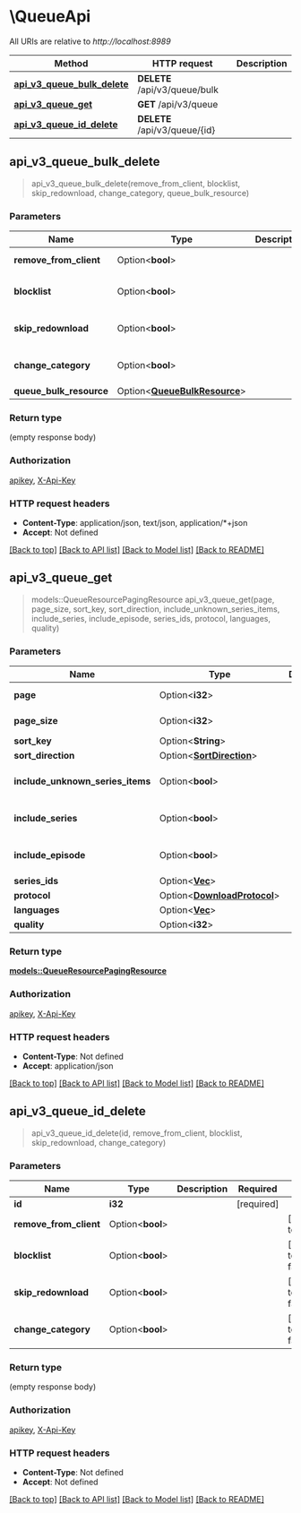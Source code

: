 # \QueueApi

All URIs are relative to *http://localhost:8989*

Method | HTTP request | Description
------------- | ------------- | -------------
[**api_v3_queue_bulk_delete**](QueueApi.md#api_v3_queue_bulk_delete) | **DELETE** /api/v3/queue/bulk | 
[**api_v3_queue_get**](QueueApi.md#api_v3_queue_get) | **GET** /api/v3/queue | 
[**api_v3_queue_id_delete**](QueueApi.md#api_v3_queue_id_delete) | **DELETE** /api/v3/queue/{id} | 



## api_v3_queue_bulk_delete

> api_v3_queue_bulk_delete(remove_from_client, blocklist, skip_redownload, change_category, queue_bulk_resource)


### Parameters


Name | Type | Description  | Required | Notes
------------- | ------------- | ------------- | ------------- | -------------
**remove_from_client** | Option<**bool**> |  |  |[default to true]
**blocklist** | Option<**bool**> |  |  |[default to false]
**skip_redownload** | Option<**bool**> |  |  |[default to false]
**change_category** | Option<**bool**> |  |  |[default to false]
**queue_bulk_resource** | Option<[**QueueBulkResource**](QueueBulkResource.md)> |  |  |

### Return type

 (empty response body)

### Authorization

[apikey](../README.md#apikey), [X-Api-Key](../README.md#X-Api-Key)

### HTTP request headers

- **Content-Type**: application/json, text/json, application/*+json
- **Accept**: Not defined

[[Back to top]](#) [[Back to API list]](../README.md#documentation-for-api-endpoints) [[Back to Model list]](../README.md#documentation-for-models) [[Back to README]](../README.md)


## api_v3_queue_get

> models::QueueResourcePagingResource api_v3_queue_get(page, page_size, sort_key, sort_direction, include_unknown_series_items, include_series, include_episode, series_ids, protocol, languages, quality)


### Parameters


Name | Type | Description  | Required | Notes
------------- | ------------- | ------------- | ------------- | -------------
**page** | Option<**i32**> |  |  |[default to 1]
**page_size** | Option<**i32**> |  |  |[default to 10]
**sort_key** | Option<**String**> |  |  |
**sort_direction** | Option<[**SortDirection**](.md)> |  |  |
**include_unknown_series_items** | Option<**bool**> |  |  |[default to false]
**include_series** | Option<**bool**> |  |  |[default to false]
**include_episode** | Option<**bool**> |  |  |[default to false]
**series_ids** | Option<[**Vec<i32>**](i32.md)> |  |  |
**protocol** | Option<[**DownloadProtocol**](.md)> |  |  |
**languages** | Option<[**Vec<i32>**](i32.md)> |  |  |
**quality** | Option<**i32**> |  |  |

### Return type

[**models::QueueResourcePagingResource**](QueueResourcePagingResource.md)

### Authorization

[apikey](../README.md#apikey), [X-Api-Key](../README.md#X-Api-Key)

### HTTP request headers

- **Content-Type**: Not defined
- **Accept**: application/json

[[Back to top]](#) [[Back to API list]](../README.md#documentation-for-api-endpoints) [[Back to Model list]](../README.md#documentation-for-models) [[Back to README]](../README.md)


## api_v3_queue_id_delete

> api_v3_queue_id_delete(id, remove_from_client, blocklist, skip_redownload, change_category)


### Parameters


Name | Type | Description  | Required | Notes
------------- | ------------- | ------------- | ------------- | -------------
**id** | **i32** |  | [required] |
**remove_from_client** | Option<**bool**> |  |  |[default to true]
**blocklist** | Option<**bool**> |  |  |[default to false]
**skip_redownload** | Option<**bool**> |  |  |[default to false]
**change_category** | Option<**bool**> |  |  |[default to false]

### Return type

 (empty response body)

### Authorization

[apikey](../README.md#apikey), [X-Api-Key](../README.md#X-Api-Key)

### HTTP request headers

- **Content-Type**: Not defined
- **Accept**: Not defined

[[Back to top]](#) [[Back to API list]](../README.md#documentation-for-api-endpoints) [[Back to Model list]](../README.md#documentation-for-models) [[Back to README]](../README.md)

